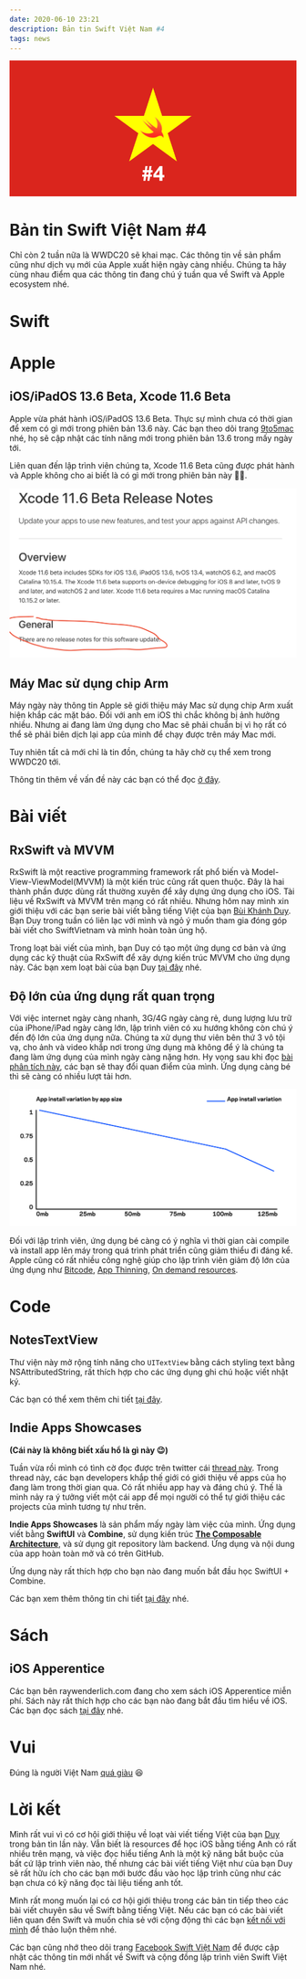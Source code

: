 ```yaml
---
date: 2020-06-10 23:21
description: Bản tin Swift Việt Nam #4
tags: news
---
```


![4](https://raw.githubusercontent.com/SwiftVietnam/SwiftVietnam/master/Output/Images/swiftvietnam/4/swiftvietnam_4.png)

# Bản tin Swift Việt Nam #4

Chỉ còn 2 tuần nữa là WWDC20 sẽ khai mạc. Các thông tin về sản phẩm cũng như dịch vụ mới của Apple xuất hiện ngày càng nhiều. Chúng ta hãy cùng nhau điểm qua các thông tin đang chú ý tuần qua về Swift và Apple ecosystem nhé.

# Swift

# Apple

## iOS/iPadOS 13.6 Beta, Xcode 11.6 Beta

Apple vừa phát hành iOS/iPadOS 13.6 Beta. Thực sự mình chưa có thời gian để xem có gì mới trong phiên bản 13.6 này. Các bạn theo dõi trang [9to5mac](https://9to5mac.com/2020/06/09/ios-13-6-beta-2-developers/) nhé, họ sẽ cập nhật các tính năng mới trong phiên bản 13.6 trong mấy ngày tới.

Liên quan đến lập trình viên chúng ta, Xcode 11.6 Beta cũng được phát hành và Apple không cho ai biết là có gì mới trong phiên bản này 🤷‍♂️.

![xcode116](https://raw.githubusercontent.com/SwiftVietnam/SwiftVietnam/master/Output/Images/swiftvietnam/4/xcode116.png)

## Máy Mac sử dụng chip Arm

Máy ngày này thông tin Apple sẽ giới thiệu máy Mac sử dụng chip Arm xuất hiện khắp các mặt báo. Đối với anh em iOS thì chắc không bị ảnh hưởng nhiều. Nhưng ai đang làm ứng dụng cho Mac sẽ phải chuẩn bị vì họ rất có thể sẽ phải biên dịch lại app của mình để chạy được trên máy Mac mới.

Tuy nhiên tất cả mới chỉ là tin đồn, chúng ta hãy chờ cụ thể xem trong WWDC20 tới.

Thông tin thêm về vấn đề này các bạn có thể đọc [ở đây](https://www.macrumors.com/2020/06/09/arm-based-macs-wwdc/).

# Bài viết

## RxSwift và MVVM

RxSwift là một reactive programming framework rất phổ biến và Model-View-ViewModel(MVVM) là một kiến trúc cũng rất quen thuộc. Đây là hai thành phần được dùng rất thường xuyên để xây dựng ứng dụng cho iOS. Tài liệu về RxSwift và MVVM trên mạng có rất nhiều. Nhưng hôm nay mình xin giới thiệu với các bạn serie bài viết bằng tiếng Việt của bạn [Bùi Khánh Duy](https://duybui297.site123.me/). 
Bạn Duy trong tuần có liên lạc với mình và ngỏ ý muốn tham gia đóng góp bài viết cho SwiftVietnam và mình hoàn toàn ủng hộ. 

Trong loạt bài viết của mình, bạn Duy có tạo một ứng dụng cơ bản và ứng dụng các kỹ thuật của RxSwift để xây dựng kiến trúc MVVM cho ứng dụng này. Các bạn xem loạt bài của bạn Duy [tại đây](https://duybui297.site123.me/rxswift-k%E1%BA%BFt-h%E1%BB%A3p-mvvm) nhé.

## Độ lớn của ứng dụng rất quan trọng

Với việc internet ngày càng nhanh, 3G/4G ngày càng rẻ, dung lượng lưu trữ của iPhone/iPad ngày càng lớn, lập trình viên có xu hướng không còn chú ý đến độ lớn của ứng dụng nữa. Chúng ta xử dụng thư viên bên thứ 3 vô tội vạ, cho ảnh và video khắp nơi trong ứng dụng mà không để ý là chúng ta đang làm ứng dụng của mình ngày càng nặng hơn. Hy vọng sau khi đọc [bài phân tích này](https://farfetchtechblog.com/en/blog/post/app-size-matters-ii/), các bạn sẽ thay đổi quan điểm của mình. Ứng dụng càng bé thì sẽ càng có nhiều lượt tải hơn. 

![appsize](https://raw.githubusercontent.com/SwiftVietnam/SwiftVietnam/master/Output/Images/swiftvietnam/4/app_install_variation_graphic_01.png)

Đối với lập trình viên, ứng dụng bé càng có ý nghĩa vì thời gian cài compile và install app lên máy trong quá trình phát triển cũng giảm thiểu đi đáng kể. Apple cũng có rất nhiều công nghệ giúp cho lập trình viên giảm độ lớn của ứng dụng như [Bitcode](https://developer.apple.com/documentation/xcode/reducing_your_app_s_size/doing_basic_optimization_to_reduce_your_app_s_size), [App Thinning](https://developer.apple.com/videos/play/wwdc2015/404/), [On demand resources](https://developer.apple.com/library/archive/documentation/FileManagement/Conceptual/On_Demand_Resources_Guide/index.html).

# Code

## NotesTextView

Thư viện này mở rộng tính năng cho `UITextView` bằng cách styling text bằng NSAttributedString, rất thích hợp cho các ứng dụng ghi chú hoặc viết nhật ký.

Các bạn có thể xem thêm chi tiết [tại đây](https://github.com/Rimesh/NotesTextView).

## Indie Apps Showcases

**(Cái này là không biết xấu hổ là gì này 😉)**

Tuần vừa rồi mình có tình cờ đọc được trên twitter cái [thread này](https://twitter.com/stroughtonsmith/status/1266058437374476293). Trong thread này, các bạn developers khắp thế giới có giới thiệu về apps của họ đang làm trong thời gian qua. Có rất nhiều app hay và đáng chú ý. Thế là mình nảy ra ý tưởng viết một cái app để mọi người có thể tự giới thiệu các projects của mình tương tự như trên.

**Indie Apps Showcases** là sản phẩm mấy ngày làm việc của mình. Ứng dụng viết bằng **SwiftUI** và **Combine**, sử dụng kiến trúc [**The Composable Architecture**](https://github.com/pointfreeco/swift-composable-architecture), và sử dụng git repository làm backend. Ứng dụng và nội dung của app hoàn toàn mở và có trên GitHub.

Ứng dụng này rất thích hợp cho bạn nào đang muốn bắt đầu học SwiftUI + Combine. 

Các bạn xem thêm thông tin chi tiết [tại đây](https://github.com/antranapp/IndieApps) nhé.

# Sách

## iOS Apperentice

Các bạn bên raywenderlich.com đang cho xem sách iOS Apperentice miễn phí. Sách này rất thích hợp cho các bạn nào đang bắt đầu tìm hiểu về iOS. Các bạn đọc sách [tại đây](https://www.raywenderlich.com/community-care/ios-apprentice) nhé.

# Vui

Đúng là người Việt Nam [quá giàu](https://twitter.com/BenGeskin/status/1268831689914159104?s=20) 😆

# Lời kết

Mình rất vui vì có cơ hội giới thiệu về loạt vài viết tiếng Việt của bạn [Duy](https://duybui297.site123.me/) trong bản tìn lần này. Vẫn biết là resources để học iOS bằng tiếng Anh có rất nhiều trên mạng, và việc đọc hiểu tiếng Anh là một kỹ năng bắt buộc của bất cứ lập trình viên nào, thế nhưng các bài viết tiếng Việt như của bạn Duy sẽ rất hữu ích cho các bạn mới bước đầu vào học lập trình cũng như các bạn chưa có kỹ năng đọc tài liệu tiếng anh tốt.

Mình rất mong muốn lại có cơ hội giới thiệu trong các bản tin tiếp theo các bài viết chuyên sâu về Swift bằng tiếng Việt. Nếu các bạn có các bài viết liên quan đến Swift và muốn chia sẻ với cộng động thì các bạn [kết nối với mình](https://www.facebook.com/tran.binhan) để thảo luộn thêm nhé.

Các bạn cũng nhớ theo dõi trang [Facebook Swift Việt Nam](https://www.facebook.com/Swift-Vi%E1%BB%87t-Nam-396835394265318) để được cập nhật các thông tin mới nhất về Swift và cộng đồng lập trình viên Swift Việt Nam nhé.